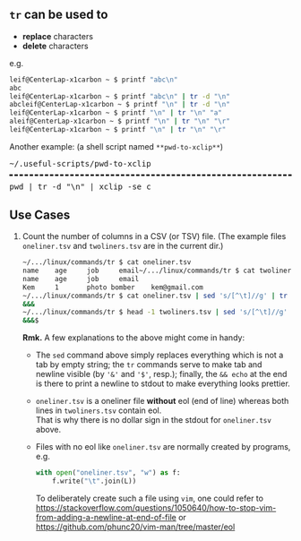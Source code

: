 ## `tr` can be used to
- **replace** characters
- **delete** characters

e.g.
```sh
leif@CenterLap-x1carbon ~ $ printf "abc\n"
abc
leif@CenterLap-x1carbon ~ $ printf "abc\n" | tr -d "\n"
abcleif@CenterLap-x1carbon ~ $ printf "\n" | tr -d "\n"
leif@CenterLap-x1carbon ~ $ printf "\n" | tr "\n" "a"
aleif@CenterLap-x1carbon ~ $ printf "\n" | tr "\n" "\r"
leif@CenterLap-x1carbon ~ $ printf "\n" | tr "\n" "\r"
```

Another example: (a shell script named `**pwd-to-xclip**`)
<pre style="margin-bottom: 0; border-bottom:none; padding-bottom:0.8em;">~/.useful-scripts/pwd-to-xclip</pre>
<pre style="margin-top: 0; border-top-style:dashed; padding-top: 0.8em;">
pwd | tr -d "\n" | xclip -se c
</pre>


## Use Cases
1. Count the number of columns in a CSV (or TSV) file.
   (The example files `oneliner.tsv` and `twoliners.tsv` are in the current dir.)
   ```sh
   ~/.../linux/commands/tr $ cat oneliner.tsv
   name    age     job     email~/.../linux/commands/tr $ cat twoliners.tsv
   name    age     job     email
   Kem     1       photo bomber    kem@gmail.com
   ~/.../linux/commands/tr $ cat oneliner.tsv | sed 's/[^\t]//g' | tr "\n" "$" | tr "\t" "&" && echo
   &&&
   ~/.../linux/commands/tr $ head -1 twoliners.tsv | sed 's/[^\t]//g' | tr "\n" "$" | tr "\t" "&" && echo
   &&&$
   ```
     
   **Rmk.** A few explanations to the above might come in handy:
   - The `sed` command above simply replaces everything which is not a tab
     by empty string; the `tr` commands serve to make tab and newline visible
     (by `'&'` and `'$'`, resp.); finally, the `&& echo` at the end is there
     to print a newline to stdout to make everything looks prettier.
   - `oneliner.tsv` is a oneliner file **without** eol (end of line) whereas
     both lines in `twoliners.tsv` contain eol.  
     That is why there is no dollar sign in the stdout for `oneliner.tsv` above.
   - Files with no eol like `oneliner.tsv` are normally created by programs, e.g.
     ```python
     with open("oneliner.tsv", "w") as f:
         f.write("\t".join(L))
     ```
       
     To deliberately create such a file using `vim`, one could refer to
     <https://stackoverflow.com/questions/1050640/how-to-stop-vim-from-adding-a-newline-at-end-of-file>
     or <https://github.com/phunc20/vim-man/tree/master/eol>
